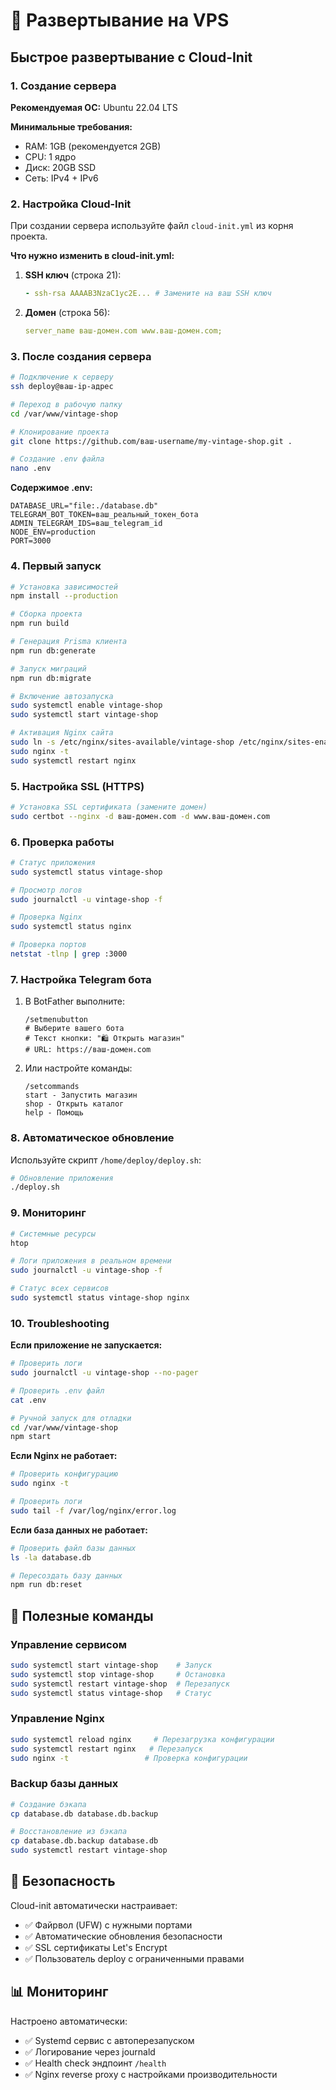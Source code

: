 # 🚀 Развертывание на VPS

## Быстрое развертывание с Cloud-Init

### 1. Создание сервера

**Рекомендуемая ОС:** Ubuntu 22.04 LTS

**Минимальные требования:**
- RAM: 1GB (рекомендуется 2GB)
- CPU: 1 ядро
- Диск: 20GB SSD
- Сеть: IPv4 + IPv6

### 2. Настройка Cloud-Init

При создании сервера используйте файл `cloud-init.yml` из корня проекта.

**Что нужно изменить в cloud-init.yml:**

1. **SSH ключ** (строка 21):
   ```yaml
   - ssh-rsa AAAAB3NzaC1yc2E... # Замените на ваш SSH ключ
   ```

2. **Домен** (строка 56):
   ```yaml
   server_name ваш-домен.com www.ваш-домен.com;
   ```

### 3. После создания сервера

```bash
# Подключение к серверу
ssh deploy@ваш-ip-адрес

# Переход в рабочую папку
cd /var/www/vintage-shop

# Клонирование проекта
git clone https://github.com/ваш-username/my-vintage-shop.git .

# Создание .env файла
nano .env
```

**Содержимое .env:**
```env
DATABASE_URL="file:./database.db"
TELEGRAM_BOT_TOKEN=ваш_реальный_токен_бота
ADMIN_TELEGRAM_IDS=ваш_telegram_id
NODE_ENV=production
PORT=3000
```

### 4. Первый запуск

```bash
# Установка зависимостей
npm install --production

# Сборка проекта
npm run build

# Генерация Prisma клиента
npm run db:generate

# Запуск миграций
npm run db:migrate

# Включение автозапуска
sudo systemctl enable vintage-shop
sudo systemctl start vintage-shop

# Активация Nginx сайта
sudo ln -s /etc/nginx/sites-available/vintage-shop /etc/nginx/sites-enabled/
sudo nginx -t
sudo systemctl restart nginx
```

### 5. Настройка SSL (HTTPS)

```bash
# Установка SSL сертификата (замените домен)
sudo certbot --nginx -d ваш-домен.com -d www.ваш-домен.com
```

### 6. Проверка работы

```bash
# Статус приложения
sudo systemctl status vintage-shop

# Просмотр логов
sudo journalctl -u vintage-shop -f

# Проверка Nginx
sudo systemctl status nginx

# Проверка портов
netstat -tlnp | grep :3000
```

### 7. Настройка Telegram бота

1. В BotFather выполните:
   ```
   /setmenubutton
   # Выберите вашего бота
   # Текст кнопки: "🛍 Открыть магазин"
   # URL: https://ваш-домен.com
   ```

2. Или настройте команды:
   ```
   /setcommands
   start - Запустить магазин
   shop - Открыть каталог
   help - Помощь
   ```

### 8. Автоматическое обновление

Используйте скрипт `/home/deploy/deploy.sh`:

```bash
# Обновление приложения
./deploy.sh
```

### 9. Мониторинг

```bash
# Системные ресурсы
htop

# Логи приложения в реальном времени
sudo journalctl -u vintage-shop -f

# Статус всех сервисов
sudo systemctl status vintage-shop nginx
```

### 10. Troubleshooting

**Если приложение не запускается:**
```bash
# Проверить логи
sudo journalctl -u vintage-shop --no-pager

# Проверить .env файл
cat .env

# Ручной запуск для отладки
cd /var/www/vintage-shop
npm start
```

**Если Nginx не работает:**
```bash
# Проверить конфигурацию
sudo nginx -t

# Проверить логи
sudo tail -f /var/log/nginx/error.log
```

**Если база данных не работает:**
```bash
# Проверить файл базы данных
ls -la database.db

# Пересоздать базу данных
npm run db:reset
```

## 📝 Полезные команды

### Управление сервисом
```bash
sudo systemctl start vintage-shop    # Запуск
sudo systemctl stop vintage-shop     # Остановка
sudo systemctl restart vintage-shop  # Перезапуск
sudo systemctl status vintage-shop   # Статус
```

### Управление Nginx
```bash
sudo systemctl reload nginx     # Перезагрузка конфигурации
sudo systemctl restart nginx   # Перезапуск
sudo nginx -t                 # Проверка конфигурации
```

### Backup базы данных
```bash
# Создание бэкапа
cp database.db database.db.backup

# Восстановление из бэкапа
cp database.db.backup database.db
sudo systemctl restart vintage-shop
```

## 🔐 Безопасность

Cloud-init автоматически настраивает:
- ✅ Файрвол (UFW) с нужными портами
- ✅ Автоматические обновления безопасности
- ✅ SSL сертификаты Let's Encrypt
- ✅ Пользователь deploy с ограниченными правами

## 📊 Мониторинг

Настроено автоматически:
- ✅ Systemd сервис с автоперезапуском
- ✅ Логирование через journald
- ✅ Health check эндпоинт `/health`
- ✅ Nginx reverse proxy с настройками производительности